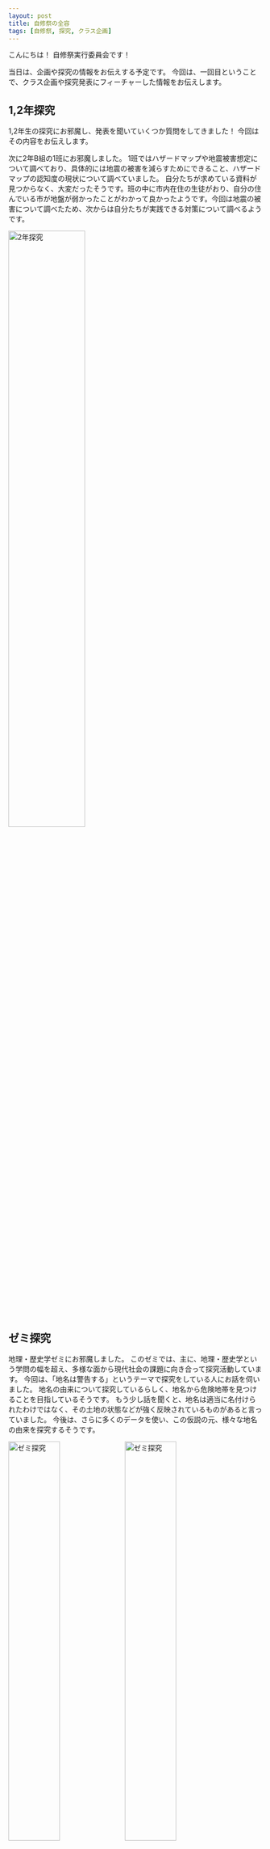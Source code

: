 ```yaml
---
layout: post
title: 自修祭の全容
tags: [自修祭, 探究, クラス企画]
---
```


こんにちは！
自修祭実行委員会です！


当日は、企画や探究の情報をお伝えする予定です。
今回は、一回目ということで、クラス企画や探究発表にフィーチャーした情報をお伝えします。


## 1,2年探究
1,2年生の探究にお邪魔し、発表を聞いていくつか質問をしてきました！
今回はその内容をお伝えします。

次に2年B組の1班にお邪魔しました。
1班ではハザードマップや地震被害想定について調べており、具体的には地震の被害を減らすためにできること、ハザードマップの認知度の現状について調べていました。
自分たちが求めている資料が見つからなく、大変だったそうです。班の中に市内在住の生徒がおり、自分の住んでいる市が地盤が弱かったことがわかって良かったようです。今回は地震の被害について調べたため、次からは自分たちが実践できる対策について調べるようです。

<img src="https://jsfes.github.io/img/1015/1.JPG" alt="2年探究" width="55%" style="display: inline;">

## ゼミ探究
地理・歴史学ゼミにお邪魔しました。
このゼミでは、主に、地理・歴史学という学問の幅を超え、多様な面から現代社会の課題に向き合って探究活動しています。
今回は、「地名は警告する」というテーマで探究をしている人にお話を伺いました。
地名の由来について探究しているらしく、地名から危険地帯を見つけることを目指しているそうです。
もう少し話を聞くと、地名は適当に名付けられたわけではなく、その土地の状態などが強く反映されているものがあると言っていました。
今後は、さらに多くのデータを使い、この仮説の元、様々な地名の由来を探究するそうです。

<img src="https://jsfes.github.io/img/1015/2.JPG" alt="ゼミ探究" width="45%" style="display: inline;">
<img src="https://jsfes.github.io/img/1015/3.JPG" alt="ゼミ探究" width="45%" style="display: inline;">

## クラス企画
準備も大詰めとなり、個性的な装飾が増えてきました。
今回は、テストプレイとして5Bの企画、【海物語】に参加しました！
この企画は、夏祭りの気分を味わえるような企画で、入り口に鳥居の装飾がありました！内部にはスーパーボールすくいなどの縁日に見られるようなものもあります。2人体験したのですが、スーパーボールすくいでは24個、もう1人は5個と大差がついてしまいました。なぜでしょう。センスが必要かもしれません。最後におみくじを引くことができ、おみくじ結び所もあります。運勢が悪かったら結んで帰ることもできるようです。

<img src="https://jsfes.github.io/img/1015/4.JPG" alt="クラス企画" width="45%" style="display: inline;">
<img src="https://jsfes.github.io/img/1015/5.JPG" alt="クラス企画" width="45%" style="display: inline;">


いかがでしたか？
自修祭当日は、このような、企画や探究に関する情報を昼と夜に発信する予定です。

お楽しみに ﾉｼ
